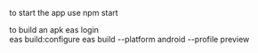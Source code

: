 to start the app use npm start

to build an apk
eas login  
eas build:configure
eas build --platform android --profile preview
